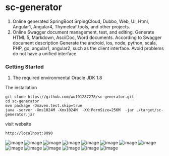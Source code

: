 # sc-generator

1. Online generated SpringBoot SrpingCloud, Dubbo, Web, UI, Html, Angular1, Angular4, Thymeleaf tools, and other projects.
2. Online Swagger document management, test, and editing. Generate HTML 5, Markdown, AsciiDoc, Word documents. According to Swagger document description
Generate the android, ios, node, python, scala, PHP, go, angular1, angular2, such as the client interface. Avoid problems do not have a unified interface

### Getting Started
 
1. The required environmental Oracle JDK 1.8

The installation

```
git clone https://github.com/wu191287278/sc-generator.git
cd sc-generator
mvn package -Dmaven.test.skip=true
java -server -Xms1024M -Xmx1024M  -XX:PermSize=256M  -jar ./target/sc-generator.jar
```

visit website
```
http://localhost:8090
```


![image](https://github.com/wu191287278/picture/blob/master/sc-generator/1.png)
![image](https://github.com/wu191287278/picture/blob/master/sc-generator/2.png)
![image](https://github.com/wu191287278/picture/blob/master/sc-generator/3.png)
![image](https://github.com/wu191287278/picture/blob/master/sc-generator/4.png)
![image](https://github.com/wu191287278/picture/blob/master/sc-generator/5.png)
![image](https://github.com/wu191287278/picture/blob/master/sc-generator/6.png)
![image](https://github.com/wu191287278/picture/blob/master/sc-generator/7.png)
![image](https://github.com/wu191287278/picture/blob/master/sc-generator/8.png)
![image](https://github.com/wu191287278/picture/blob/master/1.gif)
![image](https://github.com/wu191287278/picture/blob/master/2.gif)
![image](https://github.com/wu191287278/picture/blob/master/3.gif)
![image](https://github.com/wu191287278/picture/blob/master/4.gif)
![image](https://github.com/wu191287278/picture/blob/master/5.gif)
![image](https://github.com/wu191287278/picture/blob/master/6.gif)

